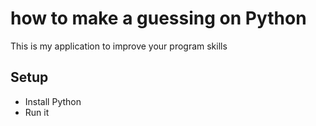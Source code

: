 # how to make a guessing on Python 
This is my application to improve your program skills
## Setup
* Install Python
* Run it
